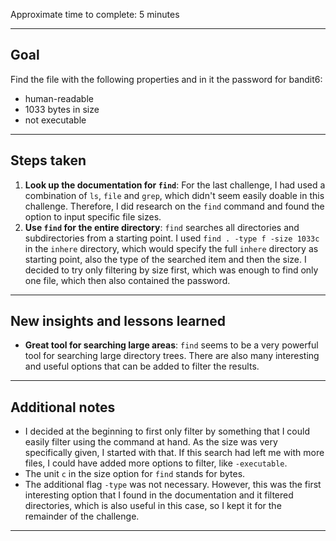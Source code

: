 Approximate time to complete: 5 minutes

---
## Goal

Find the file with the following properties and in it the password for bandit6:
- human-readable
- 1033 bytes in size
- not executable

---
## Steps taken

1. **Look up the documentation for `find`**: For the last challenge, I had used a combination of `ls`, `file` and `grep`, which didn't seem easily doable in this challenge. Therefore, I did research on the `find` command and found the option to input specific file sizes.
2. **Use `find` for the entire directory**: `find` searches all directories and subdirectories from a starting point. I used `find . -type f -size 1033c` in the `inhere` directory, which would specify the full `inhere` directory as starting point, also the type of the searched item and then the size. I decided to try only filtering by size first, which was enough to find only one file, which then also contained the password.

---
## New insights and lessons learned

- **Great tool for searching large areas**: `find` seems to be a very powerful tool for searching large directory trees. There are also many interesting and useful options that can be added to filter the results.

---
## Additional notes

- I decided at the beginning to first only filter by something that I could easily filter using the command at hand. As the size was very specifically given, I started with that. If this search had left me with more files, I could have added more options to filter, like `-executable`.
- The unit `c` in the size option for `find` stands for bytes.
- The additional flag `-type` was not necessary. However, this was the first interesting option that I found in the documentation and it filtered directories, which is also useful in this case, so I kept it for the remainder of the challenge.

---
